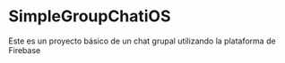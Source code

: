 # SimpleGroupChatiOS


Este es un proyecto básico de un chat grupal utilizando la plataforma de Firebase
